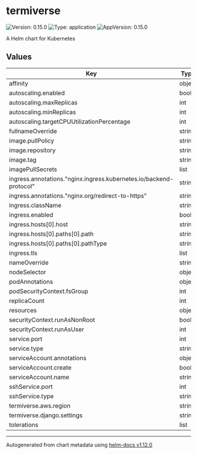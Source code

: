 # termiverse

![Version: 0.15.0](https://img.shields.io/badge/Version-0.15.0-informational?style=flat-square) ![Type: application](https://img.shields.io/badge/Type-application-informational?style=flat-square) ![AppVersion: 0.15.0](https://img.shields.io/badge/AppVersion-0.15.0-informational?style=flat-square)

A Helm chart for Kubernetes

## Values

| Key | Type | Default | Description |
|-----|------|---------|-------------|
| affinity | object | `{}` |  |
| autoscaling.enabled | bool | `false` |  |
| autoscaling.maxReplicas | int | `100` |  |
| autoscaling.minReplicas | int | `1` |  |
| autoscaling.targetCPUUtilizationPercentage | int | `80` |  |
| fullnameOverride | string | `""` |  |
| image.pullPolicy | string | `"IfNotPresent"` |  |
| image.repository | string | `"registry.gitlab.com/bubblehouse/termiverse"` |  |
| image.tag | string | `""` |  |
| imagePullSecrets | list | `[]` |  |
| ingress.annotations."nginx.ingress.kubernetes.io/backend-protocol" | string | `"HTTPS"` |  |
| ingress.annotations."nginx.org/redirect-to-https" | string | `"true"` |  |
| ingress.className | string | `""` |  |
| ingress.enabled | bool | `false` |  |
| ingress.hosts[0].host | string | `"chart-example.local"` |  |
| ingress.hosts[0].paths[0].path | string | `"/"` |  |
| ingress.hosts[0].paths[0].pathType | string | `"ImplementationSpecific"` |  |
| ingress.tls | list | `[]` |  |
| nameOverride | string | `""` |  |
| nodeSelector | object | `{}` |  |
| podAnnotations | object | `{}` |  |
| podSecurityContext.fsGroup | int | `33` |  |
| replicaCount | int | `1` |  |
| resources | object | `{}` |  |
| securityContext.runAsNonRoot | bool | `true` |  |
| securityContext.runAsUser | int | `33` |  |
| service.port | int | `8443` |  |
| service.type | string | `"ClusterIP"` |  |
| serviceAccount.annotations | object | `{}` |  |
| serviceAccount.create | bool | `true` |  |
| serviceAccount.name | string | `""` |  |
| sshService.port | int | `8022` |  |
| sshService.type | string | `"ClusterIP"` |  |
| termiverse.aws.region | string | `"us-east-2"` |  |
| termiverse.django.settings | string | `"termiverse.settings.dev"` |  |
| tolerations | list | `[]` |  |

----------------------------------------------
Autogenerated from chart metadata using [helm-docs v1.12.0](https://github.com/norwoodj/helm-docs/releases/v1.12.0)
